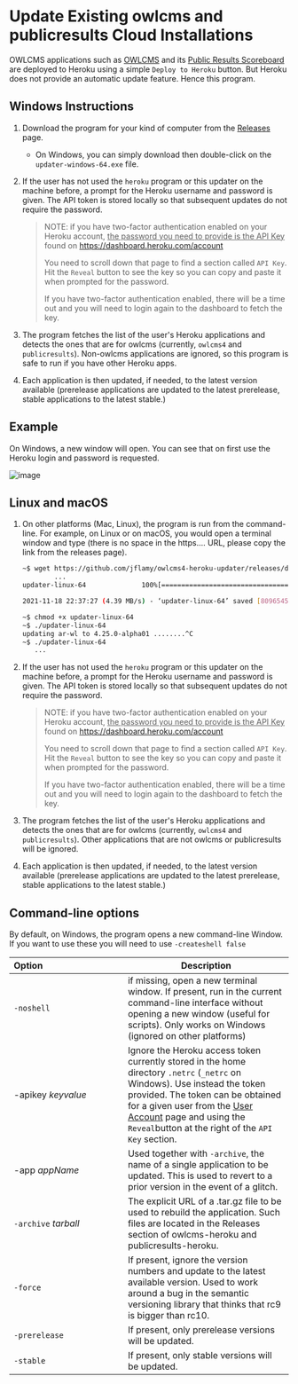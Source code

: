 # Update Existing owlcms and publicresults Cloud Installations

OWLCMS applications such as [OWLCMS](https://github.com/owlcms/owlcms4-heroku) and its [Public Results Scoreboard](https://github.com/owlcms/publicresults-heroku) are deployed to Heroku using a simple `Deploy to Heroku` button.  But Heroku does not provide an automatic update feature. Hence this program.

## Windows Instructions

1. Download the program for your kind of computer from the [Releases](https://github.com/jflamy/owlcms4-heroku-updater/releases/latest) page.
   
   - On Windows, you can simply download then double-click on the `updater-windows-64.exe` file. 
   
2. If the user has not used the `heroku` program or this updater on the machine before, a prompt for the Heroku username and password is given. The API token is stored locally so that subsequent updates do not require the password.

   > NOTE: if you have two-factor authentication enabled on your Heroku account, <u>the password you need to provide is the API Key</u></u> found on https://dashboard.heroku.com/account  
   >
   > You need to scroll down that page to find a section called `API Key`.  Hit the `Reveal` button to see the key so you can copy and paste it when prompted for the password.
   >
   > If you have two-factor authentication enabled, there will be a time out and you will need to login again to the dashboard to fetch the key.

3. The program fetches the list of the user's Heroku applications and detects the ones that are for owlcms (currently, `owlcms4` and `publicresults`).  Non-owlcms applications are ignored, so this program is safe to run if you have other Heroku apps.

4. Each application is then updated, if needed, to the latest version available (prerelease applications are updated to the latest prerelease, stable applications to the latest stable.)  

## Example

On Windows, a new window will open.  You can see that on first use the Heroku login and password is requested.  

> 

![image](https://user-images.githubusercontent.com/678663/74204710-348c2480-4c6c-11ea-82d7-4908fabb296c.png)



## Linux and macOS

1. On other platforms (Mac, Linux), the program is run from the command-line.  For example, on Linux or on macOS, you would open a terminal window and type (there is no space in the https.... URL, please copy the link from the releases page).

     ```bash
   ~$ wget https://github.com/jflamy/owlcms4-heroku-updater/releases/download/1.4.1/updater-linux-64
      		...         
   updater-linux-64              100%[=================================================>]   7.72M  4.39MB/s    in 1.8s
   
   2021-11-18 22:37:27 (4.39 MB/s) - ‘updater-linux-64’ saved [8096545/8096545]
   
   ~$ chmod +x updater-linux-64
   ~$ ./updater-linux-64
   updating ar-wl to 4.25.0-alpha01 ........^C
   ~$ ./updater-linux-64
   		...
   ```
   
2. If the user has not used the `heroku` program or this updater on the machine before, a prompt for the Heroku username and password is given. The API token is stored locally so that subsequent updates do not require the password.

     > NOTE: if you have two-factor authentication enabled on your Heroku account, <u>the password you need to provide is the API Key</u></u> found on https://dashboard.heroku.com/account  
     >
     > You need to scroll down that page to find a section called `API Key`.  Hit the `Reveal` button to see the key so you can copy and paste it when prompted for the password.
     >
     > If you have two-factor authentication enabled, there will be a time out and you will need to login again to the dashboard to fetch the key.

3. The program fetches the list of the user's Heroku applications and detects the ones that are for owlcms (currently, `owlcms4` and `publicresults`).  Other applications that are not owlcms or publicresults will be ignored.

4. Each application is then updated, if needed, to the latest version available (prerelease applications are updated to the latest prerelease, stable applications to the latest stable.)  

## Command-line options

By default, on Windows, the program opens a new command-line Window.  If you want to use these you will need to use `-createshell false`

| Option&nbsp;&nbsp;&nbsp;&nbsp;&nbsp;&nbsp;&nbsp;&nbsp;&nbsp;&nbsp;&nbsp;&nbsp;&nbsp;&nbsp;&nbsp;&nbsp;&nbsp;&nbsp;&nbsp;&nbsp;&nbsp;&nbsp;&nbsp;&nbsp;&nbsp;&nbsp;&nbsp;&nbsp;&nbsp;&nbsp;&nbsp;&nbsp; | Description                                                  |
| ------------------------------------------------------------ | ------------------------------------------------------------ |
| <nobr>`-noshell`</nobr>                            | if missing, open a new terminal window.  If present, run in the current command-line interface without opening a new window (useful for scripts).  Only works on Windows  (ignored on other platforms) |
| -apikey *keyvalue*                                           | Ignore the Heroku access token currently stored in the home directory `.netrc` (`_netrc` on Windows).  Use instead the token provided. The token can be obtained for a given user from the [User Account](https://dashboard.heroku.com/account) page and using the `Reveal`button at the right of the `API Key` section. |
| -app *appName*                                               | Used together with `-archive`, the name of a single application to be updated.  This is used to revert to a prior version in the event of a glitch. |
| `-archive` *tarball*                                         | The explicit URL of a .tar.gz file to be used to rebuild the application.  Such files are located in the Releases section of owlcms-heroku and publicresults-heroku. |
| `-force`                                               | If present, ignore the version numbers and update to the latest available version. Used to work around a bug in the semantic versioning library that thinks that rc9 is bigger than rc10. |
| `-prerelease` | If present, only prerelease versions will be updated. |
| `-stable` | If present, only stable versions will be updated. |

